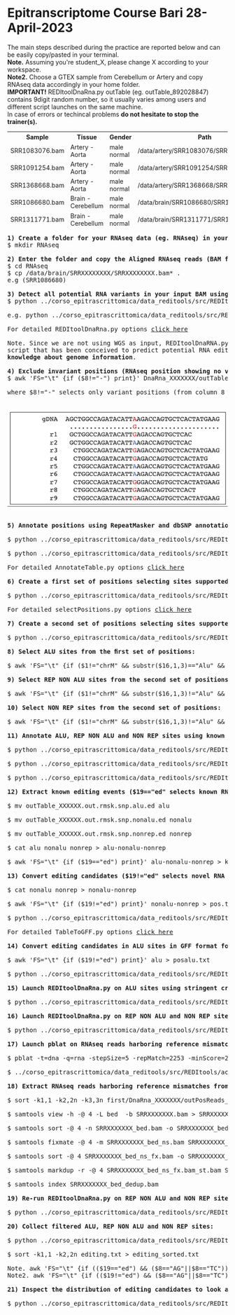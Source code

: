 # Epitranscriptome Course Bari 28-April-2023 
<p> 
The main steps described during the practice are reported below and can be easily copy/pasted in your terminal.<br>
<b>Note.</b> Assuming you're student_X, please change X according to your workspace.<br>
<b>Note2.</b> Choose a GTEX sample from Cerebellum or Artery and copy RNAseq data accordingly in your home folder.<br>
<b>IMPORTANT!</b> REDItoolDnaRna.py outTable (eg. outTable_892028847) contains 9digit random number, so it usually varies among users and different script launches on the same machine.<br>
  In case of errors or techincal problems <b>do not hesitate to stop the trainer(s).</b>
<div align="center">
<table>
<thead>
<th>Sample</th>
<th>Tissue</th>
<th>Gender</th>
<th>Path</th>
<tr>
<td>SRR1083076.bam</td>
<td>Artery - Aorta</td>
<td>male normal</td> 
<td>/data/artery/SRR1083076/SRR1083076.bam/</td>
</tr>
<tr>
<td>SRR1091254.bam</td>
<td>Artery - Aorta</td>
<td>male normal</td>
<td>/data/artery/SRR1091254/SRR1091254.bam</td>
</tr>
<tr>
<td>SRR1368668.bam</td>
<td>Artery - Aorta</td>
<td>male normal</td>
<td>/data/artery/SRR1368668/SRR1368668.bam</td>
</tr>
<tr>
<td>SRR1086680.bam</td>
<td>Brain - Cerebellum</td>
<td>male normal</td>
<td>/data/brain/SRR1086680/SRR1086680.bam</td>
</tr>
<tr>
<td>SRR1311771.bam</td>
<td>Brain - Cerebellum</td>
<td>male normal</td>
<td>/data/brain/SRR1311771/SRR1311771.bam</td>
</tr>
</tr>
<tr>
<!--td>SRR1319672.bam</td>
<td>Brain - Cerebellum</td>
<td>male normal</td>
<td>/data/brain/SRR1319672/SRR1319672.bam</td-->
</tr>  
</thead>
</table>
</div>
</p>

<pre>
<b>1) Create a folder for your RNAseq data (eg. RNAseq) in your home folder (eg. student_X)</b>
$ mkdir RNAseq

<b>2) Enter the folder and copy the Aligned RNAseq reads (BAM format) from /data to it</b>
$ cd RNAseq
$ cp /data/brain/SRRXXXXXXXX/SRRXXXXXXXX.bam* .
e.g (SRR1086680)

<b>3) Detect all potential RNA variants in your input BAM using the REDItoolDnaRNA.py script:</b>
$ python ../corso_epitrascrittomica/data_reditools/src/REDItools/main/REDItoolDnaRna.py -o /home/student_<b>X</b>/RNAseq -i SRRXXXXXXX.bam -f /data/annotations/GRCh37.primary_assembly.genome.fa -t 4 -c 0,1 -m 0,255 -v 1 -q 0,30 -e -n 0.0 -N 0.0 -u -l -p

e.g. python ../corso_epitrascrittomica/data_reditools/src/REDItools/main/REDItoolDnaRna.py -o /home/student_7/RNAseq -i /home/student_7/RNAseq/SRR1319672.bam -f /data/annotations/GRCh37.primary_assembly.genome.fa -t 4 -c 0,1 -m 0,255 -v 1 -q 0,30 -e -n 0.0 -N 0.0 -u -l -p

For detailed REDItoolDnaRna.py options <a href="https://github.com/BioinfoUNIBA/REDItools/blob/master/README_1.md#reditooldnarna-py">click here</a>

Note. Since we are not using WGS as input, REDItoolDnaRNA.py will work as REDItoolDenovo.py, another Reditools package <br>script that has been conceived to predict potential RNA editing events using <b>RNA-Seq data alone and without any a priori <br>knowledge about genome information</b>.

<b>4) Exclude invariant positions (RNAseq position showing no variations respect to the genome reference):</b>
$ awk 'FS="\t" {if ($8!="-") print}' DnaRna_XXXXXXX/outTable_XXXXXX > outTable_XXXXXX.out

where $8!="-" selects only variant positions (from column 8 of the output table)

<div align="center">
<img src="img4.png"></img>
</div>

<b>5) Annotate positions using RepeatMasker and dbSNP annotations:</b>

$ python ../corso_epitrascrittomica/data_reditools/src/REDItools/accessory/AnnotateTable.py -a /data/annotations/rmsk.sorted.gtf.gz -n rmsk -i outTable_XXXXXX.out -o outTable_XXXXXX.out.out.rmsk -u

$ python ../corso_epitrascrittomica/data_reditools/src/REDItools/accessory/AnnotateTable.py -a /data/annotations/snp151.sorted.gtf.gz -n snp151 -i outTable_XXXXXX.out.rmsk -o outTable_XXXXXX.out.rmsk.snp -u

For detailed AnnotateTable.py options <a href="https://github.com/BioinfoUNIBA/REDItools/blob/master/README_1.md#annotatetable-py">click here</a>

<b>6) Create a first set of positions selecting sites supported by at least five RNAseq reads and a single mismatch:</b>

$ python ../corso_epitrascrittomica/data_reditools/src/REDItools/accessory/selectPositions.py -i outTable_XXXXXX.out.rmsk.snp -c 5 -v 1 -f 0.0 -o outTable_XXXXXX.out.rmsk.snp.sel1

For detailed selectPositions.py options <a href="https://github.com/BioinfoUNIBA/REDItools/blob/master/README_1.md#selectpositions-py">click here</a>

<b>7) Create a second set of positions selecting sites supported by ≥10 RNAseq reads, three mismatches and minimum editing frequency of 0.1: </b>

$ python ../corso_epitrascrittomica/data_reditools/src/REDItools/accessory/selectPositions.py -i outTable_XXXXXX.out.rmsk.snp -c 10 -v 3 -f 0.1 -o outTable_XXXXXX.out.rmsk.snp.sel2

<b>8) Select ALU sites from the ﬁrst set of positions:</b>

$ awk 'FS="\t" {if ($1!="chrM" && substr($16,1,3)=="Alu" && $17=="-" && $8!="-") print}' outTable_XXXXXX.out.rmsk.snp.sel1 > outTable_XXXXXX.out.rmsk.snp.alu

<b>9) Select REP NON ALU sites from the second set of positions, excluding sites in Simple repeats or Low complexity regions:</b>

$ awk 'FS="\t" {if ($1!="chrM" && substr($16,1,3)!="Alu" && $15!="-" && $15!="Simple_repeat" && $15!="Low_complexity" && $17=="-" && $8!="-" && $9>=0.1) print}' outTable_XXXXXX.out.rmsk.snp.sel2 > outTable_XXXXXX.out.rmsk.snp.nonalu

<b>10) Select NON REP sites from the second set of positions:</b>

$ awk 'FS="\t" {if ($1!="chrM" && substr($16,1,3)!="Alu" && $15=="-" && $17=="-" && $8!="-" && $9>=0.1) print}' outTable_XXXXXX.out.rmsk.snp.sel2 > outTable_XXXXXX.out.rmsk.snp.nonrep

<b>11) Annotate ALU, REP NON ALU and NON REP sites using known editing events from REDIportal:</b>

$ python ../corso_epitrascrittomica/data_reditools/src/REDItools/accessory/AnnotateTable.py -a /data/annotations/atlas.gtf.gz -n ed -k R -c 1 -i outTable_XXXXXX.out.rmsk.snp.alu -o outTable_XXXXXX.out.rmsk.snp.alu.ed -u

$ python ../corso_epitrascrittomica/data_reditools/src/REDItools/accessory/AnnotateTable.py -a /data/annotations/atlas.gtf.gz -n ed -k R -c 1 -i outTable_XXXXXX.out.rmsk.snp.nonalu -o outTable_XXXXXX.out.rmsk.snp.nonalu.ed -u

$ python ../corso_epitrascrittomica/data_reditools/src/REDItools/accessory/AnnotateTable.py -a /data/annotations/atlas.gtf.gz -n ed -k R -c 1 -i outTable_XXXXXX.out.rmsk.snp.nonrep -o outTable_XXXXXX.out.rmsk.snp.nonrep.ed -u

<b>12) Extract known editing events ($19=="ed" selects known RNA editing events) from ALU, REP NON ALU and NON REP sites:</b>

$ mv outTable_XXXXXX.out.rmsk.snp.alu.ed alu

$ mv outTable_XXXXXX.out.rmsk.snp.nonalu.ed nonalu

$ mv outTable_XXXXXX.out.rmsk.snp.nonrep.ed nonrep

$ cat alu nonalu nonrep > alu-nonalu-nonrep

$ awk 'FS="\t" {if ($19=="ed") print}' alu-nonalu-nonrep > knownEditing 

<b>13) Convert editing candidates ($19!="ed" selects novel RNA editing events.) in REP NON ALU and NON REP sites in GFF format for further filtering:</b>

$ cat nonalu nonrep > nonalu-nonrep

$ awk 'FS="\t" {if ($19!="ed") print}' nonalu-nonrep > pos.txt

$ python ../corso_epitrascrittomica/data_reditools/src/REDItools/accessory/TableToGFF.py -i pos.txt -s -t -o pos.gff

For detailed TableToGFF.py options <a href="https://github.com/BioinfoUNIBA/REDItools/blob/master/README_1.md#tabletogff-py-new-in-version-1-0-3">click here</a>

<b>14) Convert editing candidates in ALU sites in GFF format for further filtering:</b>

$ awk 'FS="\t" {if ($19!="ed") print}' alu > posalu.txt

$ python ../corso_epitrascrittomica/data_reditools/src/REDItools/accessory/TableToGFF.py -i posalu.txt -s -t -o posalu.gff

<b>15) Launch REDItoolDnaRna.py on ALU sites using stringent criteria to recover potential editing candidates:</b>

$ python ../corso_epitrascrittomica/data_reditools/src/REDItools/main/REDItoolDnaRna.py -s 2 -g 2 -S -t 4 -i SRRXXXXXXX.bam -f /data/annotations/GRCh37.primary_assembly.genome.fa -c 5,5 -q 30,30 -m 255,255 -O 5,5 -p -u -a 11-6 -l -v 1 -n 0.0 -e -T posalu.sorted.gff.gz -w /data/annotations/gencode.v30lift37.splicesites.txt -k /data/annotations/nochr -R -o firstalu

<b>16) Launch REDItoolDnaRna.py on REP NON ALU and NON REP sites using stringent criteria to recover RNAseq reads harboring reference mismatches:</b>

$ python ../corso_epitrascrittomica/data_reditools/src/REDItools/main/REDItoolDnaRna.py -s 2 -g 2 -S -t 4 -i SRRXXXXXXX.bam -f /data/annotations/GRCh37.primary_assembly.genome.fa -c 10,10 -q 30,30 -m 255,255 -O 5,5 -p -u -a 11-6 -l -v 3 -n 0.1 -e -T pos.sorted.gff.gz -w /data/annotations/gencode.v30lift37.splicesites.txt -k /data/annotations/nochr --reads -R --addP -o first

<b>17) Launch pblat on RNAseq reads harboring reference mismatches from previous step and select multimapping reads:</b>

$ pblat -t=dna -q=rna -stepSize=5 -repMatch=2253 -minScore=20 -minIdentity=0 /data/annotations/GRCh37.primary_assembly.genome.fa first/DnaRna_506544611/outReads_506544611 reads.psl

$ ../corso_epitrascrittomica/data_reditools/src/REDItools/accessory/readPsl.py reads.psl badreads.txt

<b>18) Extract RNAseq reads harboring reference mismatches from Step 17 and remove duplicates:</b>
  
$ sort -k1,1 -k2,2n -k3,3n first/DnaRna_XXXXXXX/outPosReads_XXXXXX | mergeBed > bed

$ samtools view -h -@ 4 -L bed  -b SRRXXXXXXX.bam > SRRXXXXXXX_bed.bam

$ samtools sort -@ 4 -n SRRXXXXXXX_bed.bam -o SRRXXXXXXX_bed_ns.bam 

$ samtools fixmate -@ 4 -m SRRXXXXXXX_bed_ns.bam SRRXXXXXXX_bed_ns_fx.bam

$ samtools sort -@ 4 SRRXXXXXXX_bed_ns_fx.bam -o SRRXXXXXXX_bed_ns_fx.bam_st.bam

$ samtools markdup -r -@ 4 SRRXXXXXXX_bed_ns_fx.bam_st.bam SRRXXXXXXX_bed_dedup.bam

$ samtools index SRRXXXXXXX_bed_dedup.bam

<b>19) Re-run REDItoolDnaRna.py on REP NON ALU and NON REP sites using stringent criteria, deduplicated reads and mis-mapping info:</b>

$ python ../corso_epitrascrittomica/data_reditools/src/REDItools/main/REDItoolDnaRna.py -s 2 -g 2 -S -t 4 -i SRRXXXXXXX_bed_dedup.bam -f /data/annotations/GRCh37.primary_assembly.genome.fa -c 10,10 -q 30,30 -m 255,255 -O 5,5 -p -u -a 11-6 -l -v 3 -n 0.1 -e -T pos.sorted.gff.gz -w /data/annotations/gencode.v30lift37.splicesites.txt -R -k /data/annotations/nochr -b badreads.txt --rmIndels -o second
  
<b>20) Collect filtered ALU, REP NON ALU and NON REP sites:</b>

$ python ../corso_epitrascrittomica/data_reditools/src/REDItools/NPscripts/collect_editing_candidates.py 

$ sort -k1,1 -k2,2n editing.txt > editing_sorted.txt

Note. awk 'FS="\t" {if (($19=="ed") && ($8=="AG"||$8=="TC")) print}' editing_sorted.txt 
Note2. awk 'FS="\t" {if (($19!="ed") && ($8=="AG"||$8=="TC")) print}' editing_sorted.txt 

<b>21) Inspect the distribution of editing candidates to look at A-to-I enrichment: </b>

$ python ../corso_epitrascrittomica/data_reditools/src/REDItools/NPscripts/get_Statistics.py
  
